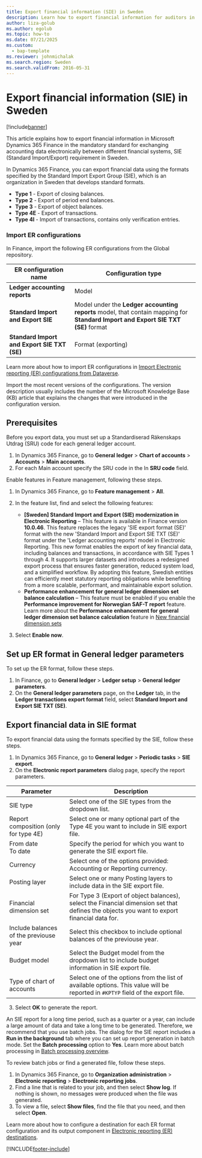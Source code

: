 ```yaml
---
title: Export financial information (SIE) in Sweden
description: Learn how to export financial information for auditors in Sweden in Microsoft Dynamics 365 Finance.
author: liza-golub
ms.author: egolub
ms.topic: how-to
ms.date: 07/21/2025
ms.custom: 
  - bap-template
ms.reviewer: johnmichalak
ms.search.region: Sweden
ms.search.validFrom: 2016-05-31
---
```


# Export financial information \(SIE\) in Sweden

[!include[banner](../../includes/banner.md)]

This article explains how to export financial information in Microsoft Dynamics 365 Finance in the mandatory standard for exchanging accounting data electronically between different financial systems, SIE (Standard Import/Export) requirement in Sweden.

In Dynamics 365 Finance, you can export financial data using the formats specified by the Standard Import Export Group (SIE), which is an organization in Sweden that develops standard formats.

- **Type 1** - Export of closing balances.
- **Type 2** - Export of period end balances.
- **Type 3** - Export of object balances.
- **Type 4E** - Export of transactions.
- **Type 4I** - Import of transactions, contains only verification entries. 

### <a name="import"></a> Import ER configurations

In Finance, import the following ER configurations from the Global repository.

| ER configuration name                        | Configuration type |
|----------------------------------------------|--------------------|
| **Ledger accounting reports**                | Model              |
| **Standard Import and Export SIE**           | Model under the **Ledger accounting reports** model, that contain mapping for **Standard Import and Export SIE TXT (SE)** format |
| **Standard Import and Export SIE TXT (SE)**  | Format (exporting) |

Learn more about how to import ER configurations in [Import Electronic reporting (ER) configurations from Dataverse](../global/workspace/gsw-import-er-config-dataverse.md).

Import the most recent versions of the configurations. The version description usually includes the number of the Microsoft Knowledge Base (KB) article that explains the changes that were introduced in the configuration version.

## Prerequisites

Before you export data, you must set up a Standardiserad Räkenskaps Utdrag (SRU) code for each general ledger account. 

1. In Dynamics 365 Finance, go to **General ledger** \> **Chart of accounts** \> **Accounts** \> **Main accounts**.
2. For each Main account specify the SRU code in the In **SRU code** field.

Enable features in Feature management, following these steps.

1. In Dynamics 365 Finance, go to **Feature management** \> **All**.
2. In the feature list, find and select the following features:

    - **\[Sweden\] Standard Import and Export (SIE) modernization in Electronic Reporting** – This feature is available in Finance version **10.0.46**. This feature replaces the legacy 'SIE export format (SE)' format with the new 'Standard Import and Export SIE TXT (SE)' format under the 'Ledger accounting reports' model in Electronic Reporting. This new format enables the export of key financial data, including balances and transactions, in accordance with SIE Types 1 through 4. It supports larger datasets and introduces a redesigned export process that ensures faster generation, reduced system load, and a simplified workflow. By adopting this feature, Swedish entities can efficiently meet statutory reporting obligations while benefiting from a more scalable, performant, and maintainable export solution.
    - **Performance enhancement for general ledger dimension set balance calculation** – This feature must be enabled if you enable the **Performance improvement for Norwegian SAF-T report** feature. Learn more about the **Performance enhancement for general ledger dimension set balance calculation** feature in [New financial dimension sets](../../general-ledger/financial-dimension-set-new.md)

3. Select **Enable now**.

## Set up ER format in General ledger parameters

To set up the ER format, follow these steps.

1. In Finance, go to **General ledger** \> **Ledger setup** \> **General ledger parameters**.
2. On the **General ledger parameters** page, on the **Ledger** tab, in the **Ledger transactions export format** field, select **Standard Import and Export SIE TXT (SE)**.

## Export financial data in SIE format

To export financial data using the formats specified by the SIE, follow these steps.
   
1. In Dynamics 365 Finance, go to **General ledger** \> **Periodic tasks** \> **SIE export**.
2. On the **Electronic report parameters** dialog page, specify the report parameters.

| Parameter                      | Description |
|--------------------------------|--------------------|
| SIE type                                | Select one of the SIE types from the dropdown list.             |
| Report composition (only for type 4E)   | Select one or many optional part of the Type 4E you want to include in SIE export file. |
| From date <br> To date                  | Specify the period for which you want to generate the SIE export file.|
| Currency                                | Select one of the options provided: Accounting or Reporting currency. |
| Posting layer                           | Select one or many Posting layers to include data in the SIE export file. |
| Financial dimension set                 | For Type 3 (Export of object balances), select the Financial dimension set that defines the objects you want to export financial data for.  |
| Include balances of the previouse year  | Select this checkbox to include optional balances of the previouse year. |
| Budget model                            | Select the Budget model from the dropdown list to include budget information in SIE export file. |
| Type of chart of accounts               | Select one of the options from the list of available options. This value will be reported in `#KPTYP` field of the export file. |

3. Select **OK** to generate the report. 

An SIE report for a long time period, such as a quarter or a year, can include a large amount of data and take a long time to be generated. 
Therefore, we recommend that you use batch jobs. 
The dialog for the SIE report includes a **Run in the background** tab where you can set up report generation in batch mode. Set the **Batch processing** option to **Yes**. Learn more about batch processing in [Batch processing overview](../../../fin-ops-core/dev-itpro/sysadmin/batch-processing-overview.md).

To review batch jobs or find a generated file, follow these steps.

1. In Dynamics 365 Finance, go to **Organization administration** \> **Electronic reporting** \> **Electronic reporting jobs**.
2. Find a line that is related to your job, and then select **Show log**. If nothing is shown, no messages were produced when the file was generated.
3. To view a file, select **Show files**, find the file that you need, and then select **Open**.

Learn more about how to configure a destination for each ER format configuration and its output component in [Electronic reporting (ER) destinations](../../../fin-ops-core/dev-itpro/analytics/electronic-reporting-destinations.md).

[!INCLUDE[footer-include](../../../includes/footer-banner.md)]
